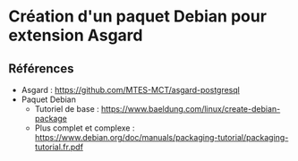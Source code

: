 # Création d'un paquet Debian pour extension Asgard

## Références

* Asgard : https://github.com/MTES-MCT/asgard-postgresql
* Paquet Debian
  * Tutoriel de base : https://www.baeldung.com/linux/create-debian-package
  * Plus complet et complexe : https://www.debian.org/doc/manuals/packaging-tutorial/packaging-tutorial.fr.pdf



